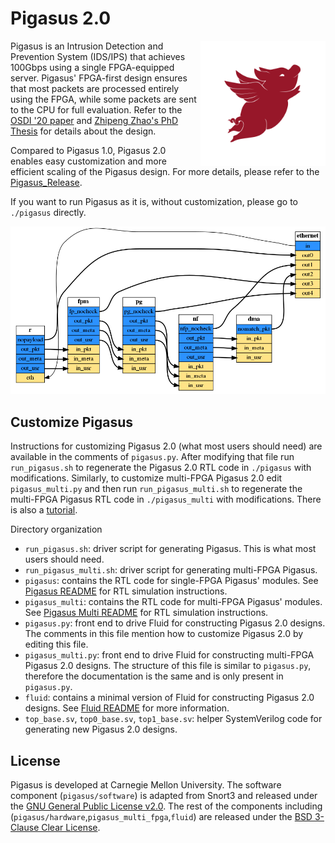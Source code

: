 # Pigasus 2.0
<img align="right" width="200" src="./pigasus_logo.png">

Pigasus is an Intrusion Detection and Prevention System (IDS/IPS) that achieves 100Gbps using a single FPGA-equipped server. Pigasus' FPGA-first design ensures that most packets are processed entirely using the FPGA, while some packets are sent to the CPU for full evaluation. Refer to the [OSDI '20 paper](https://www.usenix.org/conference/osdi20/presentation/zhao-zhipeng) and [Zhipeng Zhao's PhD Thesis](http://users.ece.cmu.edu/~jhoe/distribution/2021/zhao.pdf) for details about the design.

Compared to Pigasus 1.0, Pigasus 2.0 enables easy customization and more efficient scaling of the Pigasus design. For more details, please refer to the [Pigasus_Release](pigasus_release.md).

If you want to run Pigasus as it is, without customization, please go to `./pigasus` directly. 

<img src="./services.gv.png">

## Customize Pigasus
Instructions for customizing Pigasus 2.0 (what most users should need) are available in the comments of `pigasus.py`. After modifying that file run `run_pigasus.sh` to regenerate the Pigasus 2.0 RTL code in `./pigasus` with modifications. Similarly, to customize multi-FPGA Pigasus 2.0 edit `pigasus_multi.py` and then run `run_pigasus_multi.sh` to regenerate the multi-FPGA Pigasus RTL code in `./pigasus_multi` with modifications. There is also a [tutorial](https://cmu.zoom.us/rec/share/phaNWivBKek6Aa9VQZf5idY6GdNnmNjFIszumVyPUOfRMU2Q4ano3M1Lr0qsGKeZ.K4thwzhu0Uq3sGgM).

Directory organization
* `run_pigasus.sh`: driver script for generating Pigasus. This is what most users should need.
* `run_pigasus_multi.sh`: driver script for generating multi-FPGA Pigasus.
* `pigasus`: contains the RTL code for single-FPGA Pigasus' modules. See [Pigasus README](pigasus/README.md) for RTL simulation instructions.
* `pigasus_multi`: contains the RTL code for multi-FPGA Pigasus' modules. See [Pigasus Multi README](pigasus_multi/README.md) for RTL simulation instructions.
* `pigasus.py`: front end to drive Fluid for constructing Pigasus 2.0 designs. The comments in this file mention how to customize Pigasus 2.0 by editing this file.
* `pigasus_multi.py`: front end to drive Fluid for constructing multi-FPGA Pigasus 2.0 designs. The structure of this file is similar to `pigasus.py`, therefore the documentation is the same and is only present in `pigasus.py`.
* `fluid`: contains a minimal version of Fluid for constructing Pigasus 2.0 designs. See [Fluid README](fluid/README.md) for more information.
* `top_base.sv`, `top0_base.sv`, `top1_base.sv`: helper SystemVerilog code for generating new Pigasus 2.0 designs.

## License

Pigasus is developed at Carnegie Mellon University. The software component (`pigasus/software`) is adapted from Snort3 and released under the [GNU General Public License v2.0](pigasus/software/LICENSE). The rest of the components including (`pigasus/hardware`,`pigasus_multi_fpga`,`fluid`) are released under the [BSD 3-Clause Clear License](pigasus/hardware/LICENSE). 
